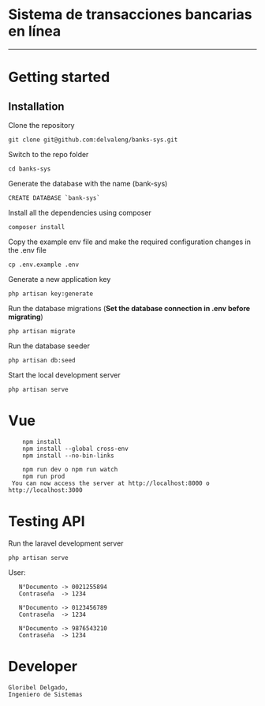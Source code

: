 # Sistema de transacciones bancarias en línea

----------

# Getting started

## Installation

Clone the repository

    git clone git@github.com:delvaleng/banks-sys.git

Switch to the repo folder

    cd banks-sys

Generate the database with the name (bank-sys)

    CREATE DATABASE `bank-sys`
    
Install all the dependencies using composer

    composer install

Copy the example env file and make the required configuration changes in the .env file

    cp .env.example .env

Generate a new application key

    php artisan key:generate

Run the database migrations (**Set the database connection in .env before migrating**)

    php artisan migrate
    
Run the database seeder 

    php artisan db:seed

Start the local development server

    php artisan serve


   # Vue 
   
        npm install
        npm install --global cross-env
        npm install --no-bin-links
        
        npm run dev o npm run watch
        npm run prod
     You can now access the server at http://localhost:8000 o http://localhost:3000

     
# Testing API

Run the laravel development server

    php artisan serve

User: 

       N°Documento -> 0021255894
       Contraseña  -> 1234
       
       N°Documento -> 0123456789
       Contraseña  -> 1234
       
       N°Documento -> 9876543210
       Contraseña  -> 1234

# Developer

    Gloribel Delgado,
    Ingeniero de Sistemas



